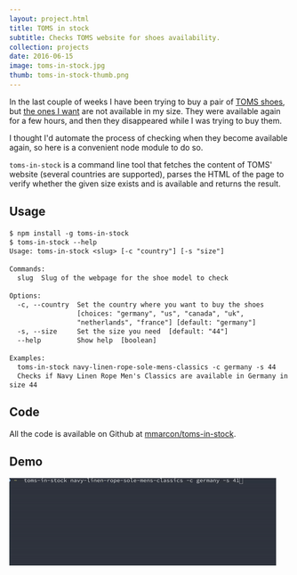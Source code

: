```yaml
---
layout: project.html
title: TOMS in stock
subtitle: Checks TOMS website for shoes availability.
collection: projects 
date: 2016-06-15
image: toms-in-stock.jpg
thumb: toms-in-stock-thumb.png
---
```


In the last couple of weeks I have been trying to buy a pair of [TOMS shoes](http://toms.com), but [the ones I want](http://www.shoptoms.de/navy-linen-rope-sole-mens-classics) are not available in my size. They were available again for a few hours, and then they disappeared while I was trying to buy them.

I thought I'd automate the process of checking when they become available again, so here is a convenient node module to do so.

`toms-in-stock` is a command line tool that fetches the content of TOMS' website (several countries are supported), parses the HTML of the page to verify whether the given size exists and is available and returns the result.

## Usage

	$ npm install -g toms-in-stock
	$ toms-in-stock --help
	Usage: toms-in-stock <slug> [-c "country"] [-s "size"]

	Commands:
	  slug  Slug of the webpage for the shoe model to check
	
	Options:
	  -c, --country  Set the country where you want to buy the shoes 
	                 [choices: "germany", "us", "canada", "uk",
	                 "netherlands", "france"] [default: "germany"]
	  -s, --size     Set the size you need  [default: "44"]
	  --help         Show help  [boolean]
	  
	Examples:
  	  toms-in-stock navy-linen-rope-sole-mens-classics -c germany -s 44
  	  Checks if Navy Linen Rope Men's Classics are available in Germany in size 44

## Code

All the code is available on Github at [mmarcon/toms-in-stock](https://github.com/mmarcon/toms-in-stock).

## Demo

![Demo](https://raw.githubusercontent.com/mmarcon/toms-in-stock/master/demo/demo.gif)